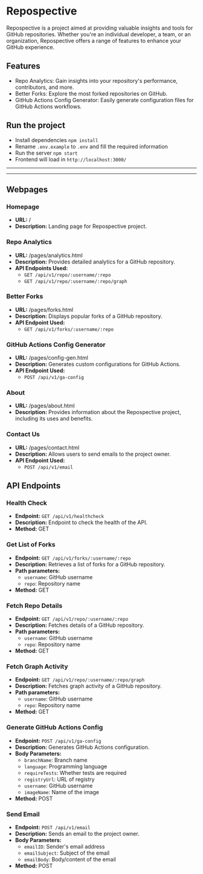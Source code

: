 # Repospective
Repospective is a project aimed at providing valuable insights and tools for GitHub repositories. Whether you're an individual developer, a team, or an organization, Repospective offers a range of features to enhance your GitHub experience.

## Features

- Repo Analytics: Gain insights into your repository's performance, contributors, and more.
- Better Forks: Explore the most forked repositories on GitHub.
- GitHub Actions Config Generator: Easily generate configuration files for GitHub Actions workflows.

## Run the project
- Install dependencies `npm install`
- Rename `.env.example` to `.env` and fill the required information
- Run the server `npm start` 
- Frontend will load in `http://localhost:3000/`


----
----

## Webpages

### Homepage
- **URL:** /
- **Description:** Landing page for Repospective project.

### Repo Analytics
- **URL:** /pages/analytics.html
- **Description:** Provides detailed analytics for a GitHub repository.
- **API Endpoints Used:**
    - `GET /api/v1/repo/:username/:repo`
    - `GET /api/v1/repo/:username/:repo/graph`

### Better Forks
- **URL:** /pages/forks.html
- **Description:** Displays popular forks of a GitHub repository.
- **API Endpoint Used:**
    - `GET /api/v1/forks/:username/:repo`

### GitHub Actions Config Generator
- **URL:** /pages/config-gen.html
- **Description:** Generates custom configurations for GitHub Actions.
- **API Endpoint Used:**
    - `POST /api/v1/ga-config`

### About
- **URL:** /pages/about.html
- **Description:** Provides information about the Repospective project, including its uses and benefits.

### Contact Us
- **URL:** /pages/contact.html
- **Description:** Allows users to send emails to the project owner.
- **API Endpoint Used:**
    - `POST /api/v1/email`

## API Endpoints

### Health Check
- **Endpoint:** `GET /api/v1/healthcheck`
- **Description:** Endpoint to check the health of the API.
- **Method:** GET

### Get List of Forks
- **Endpoint:** `GET /api/v1/forks/:username/:repo`
- **Description:** Retrieves a list of forks for a GitHub repository.
- **Path parameters:**
    - `username`: GitHub username
    - `repo`: Repository name
- **Method:** GET

### Fetch Repo Details
- **Endpoint:** `GET /api/v1/repo/:username/:repo`
- **Description:** Fetches details of a GitHub repository.
- **Path parameters:**
    - `username`: GitHub username
    - `repo`: Repository name
- **Method:** GET

### Fetch Graph Activity
- **Endpoint:** `GET /api/v1/repo/:username/:repo/graph`
- **Description:** Fetches graph activity of a GitHub repository.
- **Path parameters:**
    - `username`: GitHub username
    - `repo`: Repository name
- **Method:** GET

### Generate GitHub Actions Config
- **Endpoint:** `POST /api/v1/ga-config`
- **Description:** Generates GitHub Actions configuration.
- **Body Parameters:**
    - `branchName`: Branch name
    - `language`: Programming language
    - `requireTests`: Whether tests are required
    - `registryUrl`: URL of registry
    - `username`: GitHub username
    - `imageName`: Name of the image
- **Method:** POST

### Send Email
- **Endpoint:** `POST /api/v1/email`
- **Description:** Sends an email to the project owner.
- **Body Parameters:**
    - `emailID`: Sender's email address
    - `emailSubject`: Subject of the email
    - `emailBody`: Body/content of the email
- **Method:** POST
